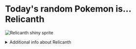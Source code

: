 # Today's random Pokemon is... Relicanth

![Relicanth shiny sprite](https://raw.githubusercontent.com/PokeAPI/sprites/master/sprites/pokemon/shiny/369.png)

<details>
<summary>Additional info about Relicanth</summary>

| srpite type | image |
|------|------|
| back_default | ![Relicanth back_default sprite](https://raw.githubusercontent.com/PokeAPI/sprites/master/sprites/pokemon/back/369.png) |
| back_female | ![Relicanth back_female sprite](https://raw.githubusercontent.com/PokeAPI/sprites/master/sprites/pokemon/back/female/369.png) |
| back_shiny | ![Relicanth back_shiny sprite](https://raw.githubusercontent.com/PokeAPI/sprites/master/sprites/pokemon/back/shiny/369.png) |
| back_shiny_female | ![Relicanth back_shiny_female sprite](https://raw.githubusercontent.com/PokeAPI/sprites/master/sprites/pokemon/back/shiny/female/369.png) |
| front_default | ![Relicanth front_default sprite](https://raw.githubusercontent.com/PokeAPI/sprites/master/sprites/pokemon/369.png) |
| front_female | ![Relicanth front_female sprite](https://raw.githubusercontent.com/PokeAPI/sprites/master/sprites/pokemon/female/369.png) |
| front_shiny_female | ![Relicanth front_shiny_female sprite](https://raw.githubusercontent.com/PokeAPI/sprites/master/sprites/pokemon/shiny/female/369.png) | </details>